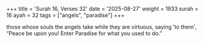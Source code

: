 +++
title = 'Surah 16, Verses 32'
date = '2025-08-27'
weight = 1933
surah = 16
ayah = 32
tags = ["angels", "paradise"]
+++

those whose souls the angels take while they are virtuous, saying ˹to them˺, “Peace be upon you! Enter Paradise for what you used to do.”